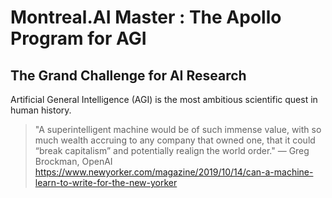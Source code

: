# Montreal.AI Master : The Apollo Program for AGI

## The Grand Challenge for AI Research

Artificial General Intelligence (AGI) is the most ambitious scientific quest in human history.

> "A superintelligent machine would be of such immense value, with so much wealth accruing to any company that owned one, that it could “break capitalism” and potentially realign the world order." — Greg Brockman, OpenAI https://www.newyorker.com/magazine/2019/10/14/can-a-machine-learn-to-write-for-the-new-yorker
